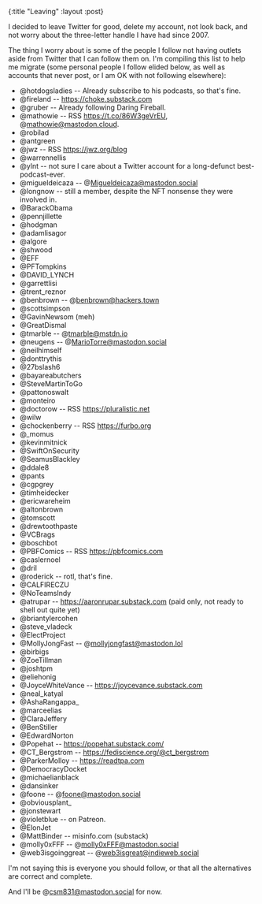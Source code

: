 {:title "Leaving"
 :layout :post}

I decided to leave Twitter for good, delete my account, not look back, and
not worry about the three-letter handle I have had since 2007.

The thing I worry about is some of the people I follow not having outlets
aside from Twitter that I can follow them on. I'm compiling this list to
help me migrate (some personal people I follow elided below, as well as
accounts that never post, or I am OK with not following elsewhere):

* @hotdogsladies -- Already subscribe to his podcasts, so that's fine.
* @fireland -- https://choke.substack.com
* @gruber -- Already following Daring Fireball.
* @mathowie -- RSS https://t.co/86W3geVrEU, @mathowie@mastodon.cloud.
* @robilad
* @antgreen
* @jwz -- RSS https://jwz.org/blog
* @warrennellis
* @ylnt -- not sure I care about a Twitter account for a long-defunct best-podcast-ever.
* @migueldeicaza -- @Migueldeicaza@mastodon.social
* @longnow -- still a member, despite the NFT nonsense they were involved in.
* @BarackObama
* @pennjillette
* @hodgman
* @adamlisagor
* @algore
* @shwood
* @EFF
* @PFTompkins
* @DAVID_LYNCH
* @garrettlisi
* @trent_reznor
* @benbrown -- @benbrown@hackers.town
* @scottsimpson
* @GavinNewsom (meh)
* @GreatDismal
* @tmarble -- @tmarble@mstdn.io
* @neugens -- @MarioTorre@mastodon.social
* @neilhimself
* @donttrythis
* @27bslash6
* @bayareabutchers
* @SteveMartinToGo
* @pattonoswalt
* @monteiro
* @doctorow -- RSS https://pluralistic.net
* @wilw
* @chockenberry -- RSS https://furbo.org
* @_momus
* @kevinmitnick
* @SwiftOnSecurity
* @SeamusBlackley
* @ddale8
* @pants
* @cgpgrey
* @timheidecker
* @ericwareheim
* @altonbrown
* @tomscott
* @drewtoothpaste
* @VCBrags
* @boschbot
* @PBFComics -- RSS https://pbfcomics.com
* @caslernoel
* @dril
* @roderick -- rotl, that's fine.
* @CALFIRECZU
* @NoTeamsIndy
* @atrupar -- https://aaronrupar.substack.com (paid only, not ready to shell out quite yet)
* @briantylercohen
* @steve_vladeck
* @ElectProject
* @MollyJongFast -- @mollyjongfast@mastodon.lol
* @birbigs
* @ZoeTillman
* @joshtpm
* @eliehonig
* @JoyceWhiteVance -- https://joycevance.substack.com
* @neal_katyal
* @AshaRangappa_
* @marceelias
* @ClaraJeffery
* @BenStiller
* @EdwardNorton
* @Popehat -- https://popehat.substack.com/
* @CT_Bergstrom -- https://fediscience.org/@ct_bergstrom
* @ParkerMolloy -- https://readtpa.com
* @DemocracyDocket
* @michaelianblack
* @dansinker
* @foone -- @foone@mastodon.social
* @obviousplant_
* @jonstewart
* @violetblue -- on Patreon.
* @ElonJet
* @MattBinder -- misinfo.com (substack)
* @molly0xFFF -- @molly0xFFF@mastodon.social
* @web3isgoinggreat -- @web3isgreat@indieweb.social

I'm not saying this is everyone you should follow, or that
all the alternatives are correct and complete.

And I'll be @csm831@mastodon.social for now.